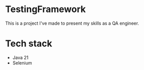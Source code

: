 # TestingFramework
This is a project I've made to present my skills as a QA engineer. 
# Tech stack
- Java 21
- Selenium
